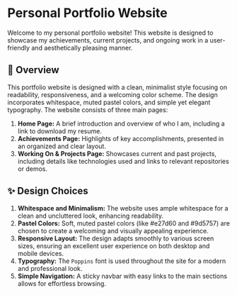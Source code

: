 # Personal Portfolio Website

Welcome to my personal portfolio website! This website is designed to showcase my achievements, current projects, and ongoing work in a user-friendly and aesthetically pleasing manner.

## 🌟 Overview

This portfolio website is designed with a clean, minimalist style focusing on readability, responsiveness, and a welcoming color scheme. The design incorporates whitespace, muted pastel colors, and simple yet elegant typography. The website consists of three main pages:

1. **Home Page:** A brief introduction and overview of who I am, including a link to download my resume.
2. **Achievements Page:** Highlights of key accomplishments, presented in an organized and clear layout.
3. **Working On & Projects Page:** Showcases current and past projects, including details like technologies used and links to relevant repositories or demos.

## ✨ Design Choices

1. **Whitespace and Minimalism:** The website uses ample whitespace for a clean and uncluttered look, enhancing readability.
2. **Pastel Colors:** Soft, muted pastel colors (like #e27d60 and #9d5757) are chosen to create a welcoming and visually appealing experience.
3. **Responsive Layout:** The design adapts smoothly to various screen sizes, ensuring an excellent user experience on both desktop and mobile devices.
4. **Typography:** The `Poppins` font is used throughout the site for a modern and professional look.
5. **Simple Navigation:** A sticky navbar with easy links to the main sections allows for effortless browsing.

